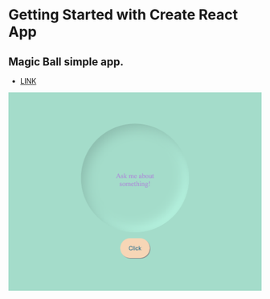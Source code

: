 # Getting Started with Create React App

## Magic Ball simple app.
- <a href="https://karvarr.github.io/MagicBall/">LINK</a>

<img src='public/image/img.png' title='the Target app' alt="TargerApp"/>


